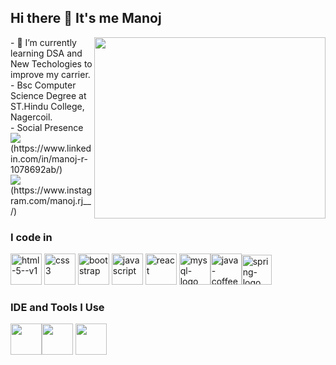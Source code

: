 ## Hi there 👋 It's me Manoj

<img align="right" width="370" height="290" src="https://i.pinimg.com/originals/47/f0/34/47f0342cec72b800463bf003eac1257e.gif">                                               
- 🌱 I’m currently learning DSA and New Techologies to improve my carrier.<br/>
- Bsc Computer Science Degree at ST.Hindu College, Nagercoil.</br>
- Social Presence
<br /><img src="https://img.shields.io/badge/LinkedIn-0077B5?style=for-the-badge&logo=linkedin&logoColor=white" />(https://www.linkedin.com/in/manoj-r-1078692ab/) <br/><img src="https://img.shields.io/badge/instagram-d62976?style=for-the-badge&logo=instagram&logoColor=white" />(https://www.instagram.com/manoj.rj__/)

### I code in
<img width="50" height="50" src="https://img.icons8.com/color/48/html-5--v1.png" alt="html-5--v1"/> <img width="50" height="50" src="https://img.icons8.com/color/48/css3.png" alt="css3"/> <img width="50" height="50" src="https://img.icons8.com/color-glass/48/bootstrap.png" alt="bootstrap"/> <img width="50" height="50" src="https://img.icons8.com/fluency/48/javascript.png" alt="javascript"/> <img width="50" height="50" src="https://img.icons8.com/cute-clipart/64/react-native.png" alt="react"/>
<img width="50" height="50" src="https://img.icons8.com/ios-filled/50/mysql-logo.png" alt="mysql-logo"/><img width="50" height="50" src="https://img.icons8.com/color/48/java-coffee-cup-logo--v1.png" alt="java-coffee-cup-logo--v1"/><img width="48" height="48" src="https://img.icons8.com/color/48/spring-logo.png" alt="spring-logo"/> 

### IDE and Tools I Use
<img height="50" width="50" src="https://img.icons8.com/color/48/000000/visual-studio-code-2019.png"/><img height="50" src="https://img.icons8.com/officel/480/null/java-eclipse.png"/> <img height="50" width="50" src="https://img.icons8.com/color/50/000000/git.png"/> 
